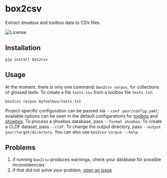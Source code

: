 # box2csv

Extract shoebox and toolbox data to CSV files.

![License](https://img.shields.io/github/license/fmatter/box2csv)

## Installation
`pip install box2csv`

## Usage
At the moment, there is only one command: `box2csv corpus`, for collections of glossed texts.
To create a file `texts.csv` from a toolbox file `texts.txt`:

```shell
box2csv corpus mytoolbox/texts.txt
```

Project-specific configuration can be passed via `--conf your/config.yaml`; available options can be seen in the default configurations for [toolbox](src/box2csv/data/toolbox.yaml) and [shoebox](src/box2csv/data/shoebox.yaml).
To process a shoebox database, pass `--format shoebox`.
To create a CLDF dataset, pass `--cldf`.
To change the output directory, pass `--output your/target/directory`.
You can also use `box2csv corpus --help`.

## Problems
1. if running `box2csv` produces warnings, check your database for possible inconsistencies
2. if that did not solve your problem, [open an issue](https://github.com/fmatter/box2csv/issues/new)